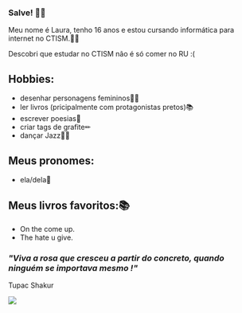 ### Salve! 👋🏿

 
 
Meu nome é Laura, tenho 16 anos e estou cursando informática para internet no CTISM.🤝🏿 

Descobri que estudar no CTISM não é só comer no RU :(


## Hobbies:
* desenhar personagens femininos💅🏾
* ler livros (pricipalmente com protagonistas pretos)📚
* escrever poesias📓
* criar tags de grafite✏
* dançar Jazz💃🏿

## Meus pronomes:
* ela/dela💫

## Meus livros favoritos:📚
* On the come up.
* The hate u give.
  
### _"Viva a rosa que cresceu a partir do concreto, quando ninguém se importava mesmo !"_              

 Tupac Shakur          

   
![](https://c.tenor.com/qcYlFf9IyQ8AAAAC/dap-handshake.gif)
